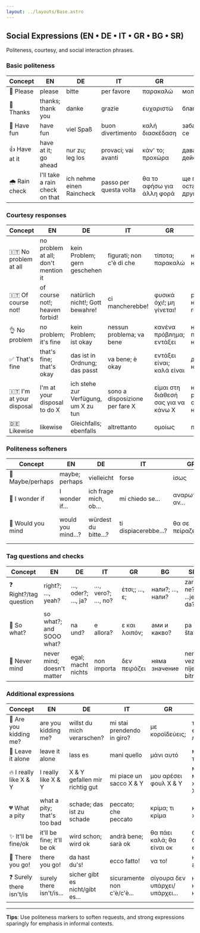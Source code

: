 ```yaml
---
layout: ../layouts/Base.astro
---
```

## Social Expressions (EN • DE • IT • GR • BG • SR)

Politeness, courtesy, and social interaction phrases.

### Basic politeness
| Concept | EN | DE | IT | GR | BG | SR |
|---|---|---|---|---|---|---|
| 🙇 Please | please | bitte | per favore | παρακαλώ | моля | molim |
| 🙏 Thanks | thanks; thank you | danke | grazie | ευχαριστώ | благодаря | hvala |
| 🎉 Have fun | have fun | viel Spaß | buon divertimento | καλή διασκέδαση | забавлявай се | lepo se provedi |
| 👍 Have at it | have at it; go ahead | nur zu; leg los | provaci; vai avanti | κάν' το; προхώρα | давай; действай | samo napred; izvoli |
| 🌧️ Rain check | I'll take a rain check on that | ich nehme einen Raincheck | passo per questa volta | θα το αφήσω για άλλη φορά | ще го оставя за друг път | preskočiću ovaj put |

### Courtesy responses
| Concept | EN | DE | IT | GR | BG | SR |
|---|---|---|---|---|---|---|
| 🇮🇹 No problem at all | no problem at all; don't mention it | kein Problem; gern geschehen | figurati; non c'è di che | τίποτα; παρακαλώ | няма за какво; няма проблем | nema na čemu; nema problema |
| 🇮🇹 Of course not! | of course not!; heaven forbid! | natürlich nicht!; Gott bewahre! | ci mancherebbe! | φυσικά όχι!; μη γίνεται! | разбира се че не!; недей господи! | naravno da ne!; ne daj bože! |
| 👌 No problem | no problem; it's fine | kein Problem; ist okay | nessun problema; va bene | κανένα πρόβлημα; εντάξει | няма проблем; наред е | nema problema; u redu je |
| ✅ That's fine | that's fine; that's okay | das ist in Ordnung; das passt | va bene; è okay | εντάξει είναι; καλά είναι | добре е; наред е | u redu je; to je u redu |
| 🇮🇹 I'm at your disposal | I'm at your disposal to do X | ich stehe zur Verfügung, um X zu tun | sono a disposizione per fare X | είμαι στη διάθεσή σας για να κάνω X | на ваше разположение съм да направя X | na raspolaganju sam da uradim X |
| 🇩🇪 Likewise | likewise | Gleichfalls; ebenfalls | altrettanto | ομοίως | подобно | takođe |

### Politeness softeners
| Concept | EN | DE | IT | GR | BG | SR |
|---|---|---|---|---|---|---|
| 🤷 Maybe/perhaps | maybe; perhaps | vielleicht | forse | ίσως | може би | možda |
| 🤔 I wonder if | I wonder if… | ich frage mich, ob… | mi chiedo se… | αναρωτιέμαι αν… | чудя се дали… | pitam se da li... |
| 🙏 Would you mind | would you mind…? | würdest du bitte…? | ti dispiacerebbe…? | θα σε πείραζε…? | би ли имал нещо против…? | da li bi vam smetalo...? |

### Tag questions and checks
| Concept | EN | DE | IT | GR | BG | SR |
|---|---|---|---|---|---|---|
| ❓ Right?/tag question | right?; …, yeah? | …, oder?; …, ja? | …, vero?; …, no? | έτσι;; …, ε; | нали?; …, нали? | zar ne?; ...jel da? |
| 😤 So what? | so what?; and SOOO what? | na und? | e allora? | ε και λοιπόν; | ами и какво? | pa šta? |
| 🤷 Never mind | never mind; doesn't matter | egal; macht nichts | non importa | δεν πειράζει | няма значение | nema veze; nije bitno |

### Additional expressions
| Concept | EN | DE | IT | GR | BG | SR |
|---|---|---|---|---|---|---|
| 😤 Are you kidding me? | are you kidding me? | willst du mich verarschen? | mi stai prendendo in giro? | με κοροϊδεύεις; | ти ебаваш ли се | da li me zezaš? |
| 🤷 Leave it alone | leave it alone | lass es | mani quello | μάνι αυτό | мани това | ostavi to |
| 🔥 I really like X & Y | I really like X & Y | X & Y gefallen mir richtig gut | mi piace un sacco X & Y | μου αρέσει φουλ X & Y | много ми харесват X & Y | stvarno mi se sviđaju X i Y |
| 💔 What a pity | what a pity; that's too bad | schade; das ist zu schade | peccato; che peccato | κρίμα; τι κρίμα | крема; жалко | kakva šteta; šteta |
| ✨ It'll be fine/ok | it'll be fine; it'll be ok | wird schon; wird ok | andrà bene; sarà ok | θα πάει καλά; θα είναι οκ | бива бива; ще е наред | biće u redu |
| 🎉 There you go! | there you go! | da hast du's! | ecco fatto! | να το! | на ти айде! | izvoli! |
| ❓ Surely there isn't/is | surely there isn't/is... | sicher gibt es nicht/gibt es... | sicuramente non c'è/c'è... | σίγουρα δεν υπάρχει/υπάρχει... | нима няма/не... | sigurno nema/ima... |

---
**Tips**: Use politeness markers to soften requests, and strong expressions sparingly for emphasis in informal contexts.
